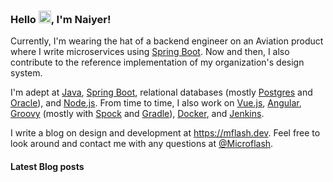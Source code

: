### Hello <a href="https://mflash.dev/"><img src="https://media.giphy.com/media/hvRJCLFzcasrR4ia7z/giphy.gif" width="20px"></a>, I'm Naiyer!

Currently, I'm wearing the hat of a backend engineer on an Aviation product where I write microservices using [Spring Boot](https://spring.io/projects/spring-boot). Now and then, I also contribute to the reference implementation of my organization's design system.

I'm adept at [Java](https://openjdk.java.net/), [Spring Boot](https://spring.io/projects/spring-boot), relational databases (mostly [Postgres](https://www.postgresql.org/) and [Oracle](https://www.oracle.com/database/)), and [Node.js](https://nodejs.org/en/). From time to time, I also work on [Vue.js](https://vuejs.org/), [Angular](https://angular.io/), [Groovy](https://groovy-lang.org/) (mostly with [Spock](https://github.com/spockframework/spock) and [Gradle](https://gradle.org/)), [Docker](https://www.docker.com/), and [Jenkins](https://www.jenkins.io/).

I write a blog on design and development at <https://mflash.dev>. Feel free to look around and contact me with any questions at [@Microflash](https://www.twitter.com/Microflash).

#### Latest Blog posts

<!-- BLOG-POST-LIST:START --><!-- BLOG-POST-LIST:END -->
